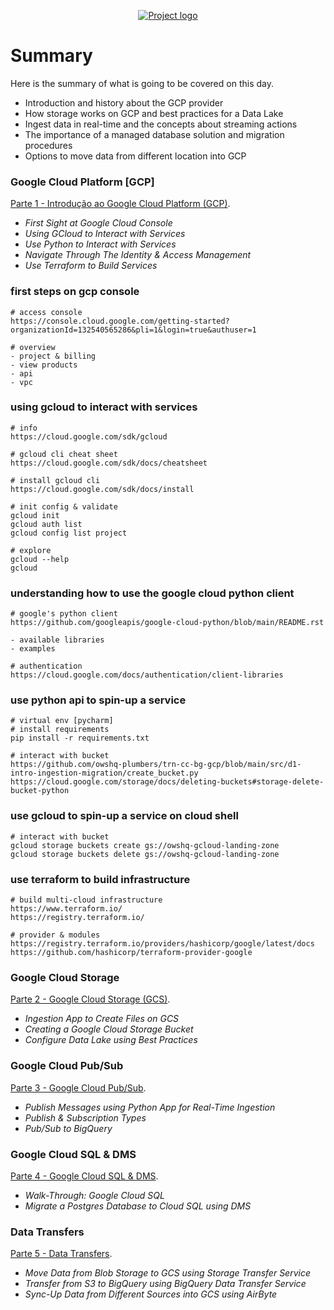 <p align="center">
  <a href="" rel="noopener">
    <img src="https://github.com/owshq-plumbers/trn-cc-bg-gcp/blob/main/images/day1-summary.png" alt="Project logo">
 </a>
</p>


# Summary
Here is the summary of what is going to be covered on this day.

* Introduction and history about the GCP provider
* How storage works on GCP and best practices for a Data Lake
* Ingest data in real-time and the concepts about streaming actions
* The importance of a managed database solution and migration procedures
* Options to move data from different location into GCP


### Google Cloud Platform [GCP]
[Parte 1 - Introdução ao Google Cloud Platform (GCP)](https://github.com/owshq-plumbers/trn-cc-bg-gcp/blob/main/docs/d1.1_gcp_introduction.excalidraw.png).

- *First Sight at Google Cloud Console*
- *Using GCloud to Interact with Services*
- *Use Python to Interact with Services*
- *Navigate Through The Identity & Access Management*
- *Use Terraform to Build Services*

### first steps on gcp console
```shell
# access console
https://console.cloud.google.com/getting-started?organizationId=132540565286&pli=1&login=true&authuser=1

# overview
- project & billing
- view products
- api
- vpc 
```

### using gcloud to interact with services
```shell
# info
https://cloud.google.com/sdk/gcloud

# gcloud cli cheat sheet
https://cloud.google.com/sdk/docs/cheatsheet

# install gcloud cli
https://cloud.google.com/sdk/docs/install

# init config & validate
gcloud init
gcloud auth list
gcloud config list project

# explore
gcloud --help
gcloud
```

### understanding how to use the google cloud python client
```shell
# google's python client 
https://github.com/googleapis/google-cloud-python/blob/main/README.rst

- available libraries
- examples

# authentication 
https://cloud.google.com/docs/authentication/client-libraries
```

### use python api to spin-up a service
```shell
# virtual env [pycharm]
# install requirements
pip install -r requirements.txt

# interact with bucket
https://github.com/owshq-plumbers/trn-cc-bg-gcp/blob/main/src/d1-intro-ingestion-migration/create_bucket.py
https://cloud.google.com/storage/docs/deleting-buckets#storage-delete-bucket-python
```

### use gcloud to spin-up a service on cloud shell
```shell
# interact with bucket
gcloud storage buckets create gs://owshq-gcloud-landing-zone
gcloud storage buckets delete gs://owshq-gcloud-landing-zone
```

### use terraform to build infrastructure
```shell
# build multi-cloud infrastructure
https://www.terraform.io/
https://registry.terraform.io/

# provider & modules
https://registry.terraform.io/providers/hashicorp/google/latest/docs
https://github.com/hashicorp/terraform-provider-google
```


### Google Cloud Storage
[Parte 2 - Google Cloud Storage (GCS)](https://github.com/owshq-plumbers/trn-cc-bg-gcp/blob/main/docs/d1.2_gcs.excalidraw.png).

- *Ingestion App to Create Files on GCS*
- *Creating a Google Cloud Storage Bucket*
- *Configure Data Lake using Best Practices*


### Google Cloud Pub/Sub
[Parte 3 - Google Cloud Pub/Sub](https://github.com/owshq-plumbers/trn-cc-bg-gcp/blob/main/docs/d1.3_pub_sub.excalidraw.png).

- *Publish Messages using Python App for Real-Time Ingestion*
- *Publish & Subscription Types*
- *Pub/Sub to BigQuery*

### Google Cloud SQL & DMS
[Parte 4 - Google Cloud SQL & DMS](https://github.com/owshq-plumbers/trn-cc-bg-gcp/blob/main/docs/d1.4_cloud_sql_dms.excalidraw.png).

- *Walk-Through: Google Cloud SQL*
- *Migrate a Postgres Database to Cloud SQL using DMS*

### Data Transfers
[Parte 5 - Data Transfers](https://github.com/owshq-plumbers/trn-cc-bg-gcp/blob/main/docs/d1.5_data_transfers.excalidraw.png).

- *Move Data from Blob Storage to GCS using Storage Transfer Service*
- *Transfer from S3 to BigQuery using BigQuery Data Transfer Service*
- *Sync-Up Data from Different Sources into GCS using AirByte*
